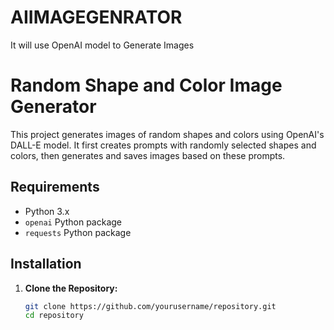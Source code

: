 # AIIMAGEGENRATOR
It will use OpenAI model to Generate Images


# Random Shape and Color Image Generator

This project generates images of random shapes and colors using OpenAI's DALL-E model. It first creates prompts with randomly selected shapes and colors, then generates and saves images based on these prompts.

## Requirements

- Python 3.x
- `openai` Python package
- `requests` Python package

## Installation

1. **Clone the Repository:**

   ```sh
   git clone https://github.com/yourusername/repository.git
   cd repository
